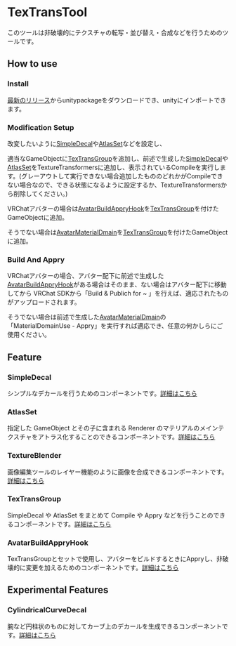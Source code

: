 # TexTransTool

このツールは非破壊的にテクスチャの転写・並び替え・合成などを行うためのツールです。

## How to use

### Install
[最新のリリース](https://github.com/SASIKI-64892/TexTransTool/releases/latest)からunitypackageをダウンロードでき、unityにインポートできます。

### Modification Setup

改変したいように[SimpleDecal](Manual/SimpleDecal.md)や[AtlasSet](Manual/AtlasSet.md)などを設定し、

適当なGameObjectに[TexTransGroup](Manual/TexTransGroup.md)を追加し、前述で生成した[SimpleDecal](Manual/SimpleDecal.md)や[AtlasSet](Manual/AtlasSet.md)をTextureTransformersに追加し、表示されているCompileを実行します。(グレーアウトして実行できない場合追加したもののどれかがCompileできない場合なので、できる状態になるように設定するか、TextureTransformersから削除してください。)

VRChatアバターの場合は[AvatarBuildAppryHook](Manual/AvatarBuildAppryHook.md)を[TexTransGroup](Manual/TexTransGroup.md)を付けたGameObjectに追加。

そうでない場合は[AvatarMaterialDmain](Manual/AvatarMaterialDmain.md)を[TexTransGroup](Manual/TexTransGroup.md)を付けたGameObjectに追加。

### Build And Appry

VRChatアバターの場合、アバター配下に前述で生成した[AvatarBuildAppryHook](Manual/AvatarBuildAppryHook.md)がある場合はそのまま、ない場合はアバター配下に移動してから VRChat SDKから「Build & Publich for ~ 」を行えば、適応されたものがアップロードされます。

そうでない場合は前述で生成した[AvatarMaterialDmain](Manual/AvatarMaterialDmain.md)の「MaterialDomainUse - Appry」を実行すれば適応でき、任意の何かしらにご使用ください。

## Feature

### SimpleDecal

シンプルなデカールを行うためのコンポーネントです。[詳細はこちら](Manual/SimpleDecal.md)

### AtlasSet

指定した GameObject とその子に含まれる Renderer のマテリアルのメインテクスチャをアトラス化することのできるコンポーネントです。[詳細はこちら](Manual/AtlasSet.md)

### TextureBlender

画像編集ツールのレイヤー機能のように画像を合成できるコンポーネントです。[詳細はこちら](Manual/TextureBlender.md)

### TexTransGroup

SimpleDecal や AtlasSet をまとめて Compile や Appry などを行うことのできるコンポーネントです。[詳細はこちら](Manual/TexTransGroup.md)

### AvatarBuildAppryHook

TexTransGroupとセットで使用し、アバターをビルドするときにAppryし、非破壊的に変更を加えるためのコンポーネントです。[詳細はこちら](Manual/AvatarBuildAppryHook.md)

## Experimental Features

### CylindricalCurveDecal

腕など円柱状のものに対してカーブ上のデカールを生成できるコンポーネントです。[詳細はこちら](Manual/CylindricalCurveDecal.md)
